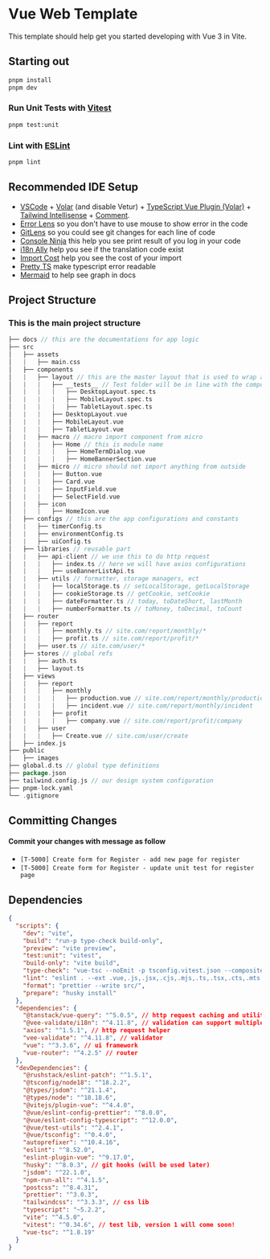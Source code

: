 # Vue Web Template

This template should help get you started developing with Vue 3 in Vite.

## Starting out

```sh
pnpm install
pnpm dev
```

### Run Unit Tests with [Vitest](https://vitest.dev/)

```sh
pnpm test:unit
```

### Lint with [ESLint](https://eslint.org/)

```sh
pnpm lint
```

## Recommended IDE Setup

- [VSCode](https://code.visualstudio.com/) + [Volar](https://marketplace.visualstudio.com/items?itemName=Vue.volar) (and disable Vetur) + [TypeScript Vue Plugin (Volar)](https://marketplace.visualstudio.com/items?itemName=Vue.vscode-typescript-vue-plugin) + [Tailwind Intellisense](https://marketplace.visualstudio.com/items?itemName=bradlc.vscode-tailwindcss) + [Comment](https://marketplace.visualstudio.com/items?itemName=aaron-bond.better-comments).
- [Error Lens](https://marketplace.visualstudio.com/items?itemName=usernamehw.errorlens) so you don't have to use mouse to show error in the code
- [GitLens](https://marketplace.visualstudio.com/items?itemName=eamodio.gitlens) so you could see git changes for each line of code
- [Console Ninja](https://marketplace.visualstudio.com/items?itemName=WallabyJs.console-ninja) this help you see print result of you log in your code
- [i18n Ally](https://marketplace.visualstudio.com/items?itemName=Lokalise.i18n-ally) help you see if the translation code exist
- [Import Cost](https://marketplace.visualstudio.com/items?itemName=wix.vscode-import-cost) help you see the cost of your import
- [Pretty TS](https://marketplace.visualstudio.com/items?itemName=yoavbls.pretty-ts-errors) make typescript error readable
- [Mermaid](https://marketplace.visualstudio.com/items?itemName=bierner.markdown-mermaid) to help see graph in docs

## Project Structure

### This is the main project structure

```go
├── docs // this are the documentations for app logic
├── src
│   ├── assets
│   |   ├── main.css
│   ├── components
│   |   ├── layout // this are the master layout that is used to wrap app
│   |   |   ├── __tests__ // Test folder will be in line with the component it test for
│   |   |   |   ├── DesktopLayout.spec.ts
│   |   |   |   ├── MobileLayout.spec.ts
│   |   |   |   ├── TabletLayout.spec.ts
│   |   |   ├── DesktopLayout.vue
│   |   |   ├── MobileLayout.vue
│   |   |   ├── TabletLayout.vue
│   |   ├── macro // macro import component from micro
│   |   |   ├── Home // this is module name
│   |   |   |   ├── HomeTermDialog.vue
│   |   |   |   ├── HomeBannerSection.vue
│   |   ├── micro // micro should not import anything from outside
│   |   |   ├── Button.vue
│   |   |   ├── Card.vue
│   |   |   ├── InputField.vue
│   |   |   ├── SelectField.vue
│   |   ├── icon
│   |   |   ├── HomeIcon.vue
│   ├── configs // this are the app configurations and constants
│   |   ├── timerConfig.ts
│   |   ├── environmentConfig.ts
│   |   ├── uiConfig.ts
│   ├── libraries // reusable part
│   |   ├── api-client // we use this to do http request
│   |   |   ├── index.ts // here we will have axios configurations
│   |   |   ├── useBannerListApi.ts
│   |   ├── utils // formatter, storage managers, ect
│   |   |   ├── localStorage.ts // setLocalStorage, getLocalStorage
│   |   |   ├── cookieStorage.ts // getCookie, setCookie
│   |   |   ├── dateFormatter.ts // today, toDateShort, lastMonth
│   |   |   ├── numberFormatter.ts // toMoney, toDecimal, toCount
│   ├── router
│   |   ├── report
│   |   |   ├── monthly.ts // site.com/report/monthly/*
│   |   |   ├── profit.ts // site.com/report/profit/*
│   |   ├── user.ts // site.com/user/*
│   ├── stores // global refs
│   |   ├── auth.ts
│   |   ├── layout.ts
│   ├── views
│   |   ├── report
│   |   |   ├── monthly
│   |   |   |   ├── production.vue // site.com/report/monthly/production
│   |   |   |   ├── incident.vue // site.com/report/monthly/incident
│   |   |   ├── profit
│   |   |   |   ├── company.vue // site.com/report/profit/company
│   |   ├── user
│   |   |   ├── Create.vue // site.com/user/create
│   ├── index.js
├── public
│   ├── images
├── global.d.ts // global type definitions
├── package.json
├── tailwind.config.js // our design system configuration
├── pnpm-lock.yaml
└── .gitignore
```

## Committing Changes

#### Commit your changes with message as follow

- `[T-5000] Create form for Register - add new page for register`
- `[T-5000] Create form for Register - update unit test for register page`

## Dependencies

```json
{
  "scripts": {
    "dev": "vite",
    "build": "run-p type-check build-only",
    "preview": "vite preview",
    "test:unit": "vitest",
    "build-only": "vite build",
    "type-check": "vue-tsc --noEmit -p tsconfig.vitest.json --composite false",
    "lint": "eslint . --ext .vue,.js,.jsx,.cjs,.mjs,.ts,.tsx,.cts,.mts --fix --ignore-path .gitignore",
    "format": "prettier --write src/",
    "prepare": "husky install"
  },
  "dependencies": {
    "@tanstack/vue-query": "^5.0.5", // http request caching and utilities
    "@vee-validate/i18n": "^4.11.8", // validation can support multiple language
    "axios": "^1.5.1", // http request helper
    "vee-validate": "^4.11.8", // validator
    "vue": "^3.3.6", // ui framework
    "vue-router": "^4.2.5" // router
  },
  "devDependencies": {
    "@rushstack/eslint-patch": "^1.5.1",
    "@tsconfig/node18": "^18.2.2",
    "@types/jsdom": "^21.1.4",
    "@types/node": "^18.18.6",
    "@vitejs/plugin-vue": "^4.4.0",
    "@vue/eslint-config-prettier": "^8.0.0",
    "@vue/eslint-config-typescript": "^12.0.0",
    "@vue/test-utils": "^2.4.1",
    "@vue/tsconfig": "^0.4.0",
    "autoprefixer": "^10.4.16",
    "eslint": "^8.52.0",
    "eslint-plugin-vue": "^9.17.0",
    "husky": "^8.0.3", // git hooks (will be used later)
    "jsdom": "^22.1.0",
    "npm-run-all": "^4.1.5",
    "postcss": "^8.4.31",
    "prettier": "^3.0.3",
    "tailwindcss": "^3.3.3", // css lib
    "typescript": "~5.2.2",
    "vite": "^4.5.0",
    "vitest": "^0.34.6", // test lib, version 1 will come soon!
    "vue-tsc": "^1.8.19"
  }
}
```
